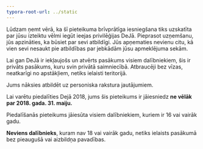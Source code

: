 ```yaml
---
typora-root-url: ../static
---
```


Lūdzam ņemt vērā, ka šī pieteikuma brīvprātīga iesniegšana tiks uzskatīta par jūsu izteiktu vēlmi iegūt ieejas privilēģijas DeJā. Pieprasot uzņemšanu, jūs apzināties, ka būsiet par sevi atbildīgi. Jūs apņematies nevienu citu, kā vien sevi nesaukt pie atbildības par jebkādām jūsu apmeklējuma sekām.

Lai gan DeJā ir iekļaujošs un atvērts pasākums visiem dalībniekiem, šis ir privāts pasākums, kuru svin privātā saimniecībā. Atbraucēji bez vīzas, neatkarīgi no apstākļiem, netiks ielaisti teritorijā.

Jums nāksies atbildēt uz personiska rakstura jautājumiem. 



Lai varētu piedalīties Dejā 2018, jums šis pieteikums ir jāiesniedz **ne vēlāk** **par 2018. gada. 31. maiju.**

Piedalīšanās pieteikums jāiesūta visiem dalībniekiem, kuriem ir 16 vai vairāk gadu.

**Neviens dalībnieks**, kuram nav 18 vai vairāk gadu, netiks ielaists pasākumā bez pieaugušā vai aizbildņa pavadības.
